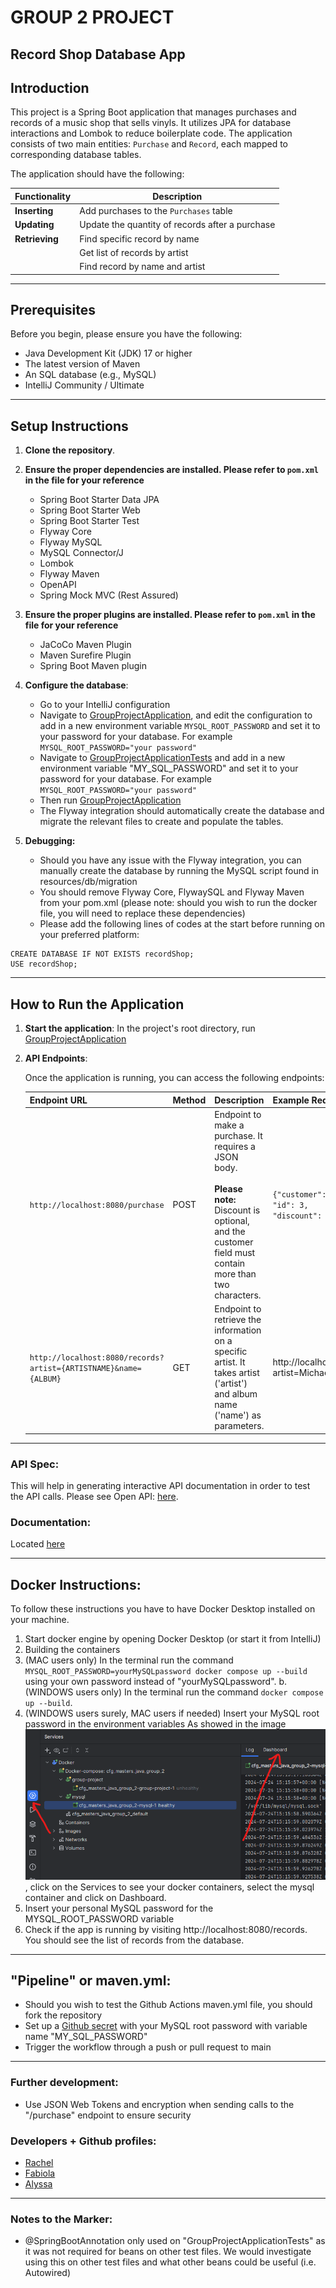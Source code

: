 # GROUP 2 PROJECT
## Record Shop Database App

## Introduction

This project is a Spring Boot application that manages purchases and records of a music shop that sells vinyls. It utilizes JPA for database interactions and Lombok to reduce boilerplate code. The application consists of two main entities: `Purchase` and `Record`, each mapped to corresponding database tables.

The application should have the following:

| Functionality  | Description                                     |
|----------------|-------------------------------------------------|
| **Inserting**  | Add purchases to the `Purchases` table          |
| **Updating**   | Update the quantity of records after a purchase |
| **Retrieving** | Find specific record by name                    |
|                | Get list of records by artist                   |
|                | Find record by name and artist                  |


---

## Prerequisites

Before you begin, please ensure you have the following:

- Java Development Kit (JDK) 17 or higher
- The latest version of Maven
- An SQL database (e.g., MySQL)
- IntelliJ Community / Ultimate

---

## Setup Instructions

1. **Clone the repository**.


2. **Ensure the proper dependencies are installed. Please refer to `pom.xml` in the file for your reference**
    - Spring Boot Starter Data JPA
    - Spring Boot Starter Web 
    - Spring Boot Starter Test 
    - Flyway Core 
    - Flyway MySQL
    - MySQL Connector/J
    - Lombok 
    - Flyway Maven 
    - OpenAPI
    - Spring Mock MVC (Rest Assured)

   
3. **Ensure the proper plugins are installed. Please refer to `pom.xml` in the file for your reference**
    - JaCoCo Maven Plugin
    - Maven Surefire Plugin
    - Spring Boot Maven plugin 


4. **Configure the database**:
    - Go to your IntelliJ configuration
    - Navigate to [GroupProjectApplication](src/main/java/com/example/group/project/GroupProjectApplication.java), and edit the configuration to add in a new environment variable `MYSQL_ROOT_PASSWORD` and set it to your password for your database. For example `MYSQL_ROOT_PASSWORD="your password"`
    - Navigate to [GroupProjectApplicationTests](src/test/java/com/example/group/project/GroupProjectApplicationTests.java) and add in a new environment variable "MY_SQL_PASSWORD" and set it to your password for your database. For example `MYSQL_ROOT_PASSWORD="your password"`
    - Then run [GroupProjectApplication](src/main/java/com/example/group/project/GroupProjectApplication.java)
    - The Flyway integration should automatically create the database and migrate the relevant files to create and populate the tables.


5. **Debugging:**
    - Should you have any issue with the Flyway integration, you can manually create the database by running the MySQL script found in resources/db/migration 
    - You should remove Flyway Core, FlywaySQL and Flyway Maven from your pom.xml (please note: should you wish to run the docker file, you will need to replace these dependencies)
    - Please add the following lines of codes at the start before running on your preferred platform:

``` 
CREATE DATABASE IF NOT EXISTS recordShop;
USE recordShop;

```

---

## How to Run the Application

1. **Start the application**:
    In the project's root directory, run [GroupProjectApplication](src/main/java/com/example/group/project/GroupProjectApplication.java)

2. **API Endpoints**:

    Once the application is running, you can access the following endpoints:

    | Endpoint URL                                                     | Method | Description                                                                                                                                                        | Example Request                                                           |
    |------------------------------------------------------------------|--------|--------------------------------------------------------------------------------------------------------------------------------------------------------------------|---------------------------------------------------------------------------|
    | `http://localhost:8080/purchase`                                 | POST   | Endpoint to make a purchase. It requires a JSON body. <br><br>**Please note:** Discount is optional, and the customer field must contain more than two characters. | ```{"customer": "John",```<br>```"id": 3,```<br>```"discount": "CFG" }``` |
    | `http://localhost:8080/records?artist={ARTISTNAME}&name={ALBUM}` | GET    | Endpoint to retrieve the information on a specific artist. It takes artist ('artist') and album name ('name') as parameters.                                       | http://localhost:8080/getRecord?artist=Michael%20Jackson&name=Thriller    |

---

### API Spec:

This will help in generating interactive API documentation in order to test the API calls. Please see Open API: [here](http://localhost:8080/swagger-ui/index.html).

### Documentation:

Located [here](https://github.com/Tookles/cfg_mastersplus_java_group_two/tree/main/documentation)

---

## Docker Instructions:

To follow these instructions you have to have Docker Desktop installed on your machine.

1. Start docker engine by opening Docker Desktop (or start it from IntelliJ)
2. Building the containers
3. (MAC users only) In the terminal run the command `MYSQL_ROOT_PASSWORD=yourMySQLpassword docker compose up --build` using your own password instead of "yourMySQLpassword".
   b. (WINDOWS users only) In the terminal run the command `docker compose up --build`.
4. (WINDOWS users surely, MAC users if needed) Insert your MySQL root password in the environment variables
   As showed in the image ![MYSQL_ROOT_PASSWORD](documentation/MYSQL_ROOT_PASSWORD.png), click on the Services to see your docker containers, select the mysql container and click on Dashboard.
5. Insert your personal MySQL password for the MYSQL_ROOT_PASSWORD variable
6. Check if the app is running by visiting http://localhost:8080/records. You should see the list of records from the database. 

---

## "Pipeline" or maven.yml:

- Should you wish to test the Github Actions maven.yml file, you should fork the repository 
- Set up a [Github secret](https://docs.github.com/en/actions/security-guides/using-secrets-in-github-actions) with your MySQL root password with variable name "MY_SQL_PASSWORD"
- Trigger the workflow through a push or pull request to main 

___

### Further development: 

- Use JSON Web Tokens and encryption when sending calls to the "/purchase" endpoint to ensure security


### Developers + Github profiles:

- [Rachel](https://github.com/Tookles)
- [Fabiola](https://github.com/Fabi-P)
- [Alyssa](https://github.com/lyscodes)

---
### Notes to the Marker:

- @SpringBootAnnotation only used on "GroupProjectApplicationTests" as it was not required for beans on other test files. We would investigate using this on other test files and what other beans could be useful (i.e. Autowired)
